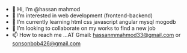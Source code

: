 - 👋 Hi, I’m @hassan mahmod 
- 👀 I’m interested in web development (frontend-backend)
- 🌱 I’m currently learning html css javascript angular mysql mogodb
- 💞️ I’m looking to collaborate on my works to find a new job
- 📫 How to reach me ...AT Gmail: hassanmmahmod33@gmail.com   or sonsonbob426@gmail.com

<!---
hassanbob/hassanbob is a ✨ special ✨ repository because its `README.md` (this file) appears on your GitHub profile.
You can click the Preview link to take a look at your changes.
--->
